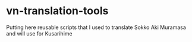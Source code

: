 # vn-translation-tools
Putting here reusable scripts that I used to translate Sokko Aki Muramasa and will use for Kusarihime
